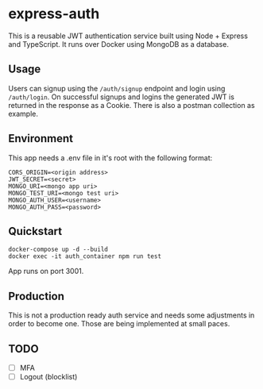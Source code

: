 # express-auth

This is a reusable JWT authentication service built using Node + Express and TypeScript. It runs over Docker using MongoDB as a database.

## Usage

Users can signup using the `/auth/signup` endpoint and login using `/auth/login`. On successful signups and logins the generated JWT is returned in the response as a Cookie. There is also a postman collection as example.

## Environment

This app needs a .env file in it's root with the following format:

```
CORS_ORIGIN=<origin address>
JWT_SECRET=<secret>
MONGO_URI=<mongo app uri>
MONGO_TEST_URI=<mongo test uri>
MONGO_AUTH_USER=<username>
MONGO_AUTH_PASS=<password>
```

## Quickstart

```
docker-compose up -d --build
docker exec -it auth_container npm run test
```

App runs on port 3001.

## Production

This is not a production ready auth service and needs some adjustments in order to become one. Those are being implemented at small paces.

## TODO

- [ ] MFA
- [ ] Logout (blocklist)